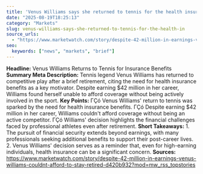 ```yaml
---
title: 'Venus Williams says she returned to tennis for the health insurance — even after earning $42 million'
date: "2025-08-19T18:25:13"
category: "Markets"
slug: venus-williams-says-she-returned-to-tennis-for-the-health-in
source_urls:
  - "https://www.marketwatch.com/story/despite-42-million-in-earnings-venus-williams-couldnt-afford-to-stay-retired-d420b932?mod=mw_rss_topstories"
seo:
  keywords: ["news", "markets", "brief"]
---
```

**Headline:** Venus Williams Returns to Tennis for Insurance Benefits  **Summary Meta Description:** Tennis legend Venus Williams has returned to competitive play after a brief retirement, citing the need for health insurance benefits as a key motivator. Despite earning $42 million in her career, Williams found herself unable to afford coverage without being actively involved in the sport.  **Key Points:**  ΓÇó Venus Williams' return to tennis was sparked by the need for health insurance benefits. ΓÇó Despite earning $42 million in her career, Williams couldn't afford coverage without being an active competitor. ΓÇó Williams' decision highlights the financial challenges faced by professional athletes even after retirement.  **Short Takeaways:**  1. The pursuit of financial security extends beyond earnings, with many professionals seeking additional benefits to support their post-career lives. 2. Venus Williams' decision serves as a reminder that, even for high-earning individuals, health insurance can be a significant concern.  **Sources:**  https://www.marketwatch.com/story/despite-42-million-in-earnings-venus-williams-couldnt-afford-to-stay-retired-d420b932?mod=mw_rss_topstories 
